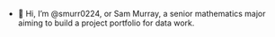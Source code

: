 - 👋 Hi, I’m @smurr0224, or Sam Murray, a senior mathematics major aiming to build a project portfolio for data work.

<!---
smurr0224/smurr0224 is a ✨ special ✨ repository because its `README.md` (this file) appears on your GitHub profile.
You can click the Preview link to take a look at your changes.
--->
